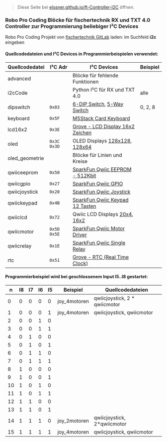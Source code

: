 > Diese Seite bei [elssner.github.io/ft-Controller-I2C](https://elssner.github.io/ft-Controller-I2C/) öffnen.

### Robo Pro Coding Blöcke für fischertechnik RX und TXT 4.0 Controller zur Programmierung beliebiger I²C Devices

Robo Pro Coding Projekt von [fischertechnik GitLab](https://git.fischertechnik-cloud.com/i2c) laden: im Suchfeld **i2c** eingeben

#### Quellcodedateien und I²C Devices in Programmierbeispielen verwendet:

Quellcodedatei|I²C Adr|I²C Devices|Beispiel
---|---|---|---
advanced||Blöcke für fehlende Funktionen
i2cCode||Python I²C für RX und TXT 4.0|alle
dipswitch|<code>0x03</code>|[6-DIP Switch](https://wiki.seeedstudio.com/Grove-6-Position_DIP_Switch), [5-Way Switch](https://wiki.seeedstudio.com/Grove-5-Way_Switch)|0, 2, 8
keyboard|<code>0x5F</code>|[M5Stack Card Keyboard](https://docs.m5stack.com/en/unit/cardkb_1.1)
lcd16x2|<code>0x3E</code>|[Grove - LCD Display 16x2 Zeichen](https://wiki.seeedstudio.com/Grove-16x2_LCD_Series)
oled|<code>0x3C 0x3D</code>|OLED Displays [128x128](https://wiki.seeedstudio.com/Grove-OLED-Display-1.12-SH1107_V3.0), [128x64](https://wiki.seeedstudio.com/Grove-OLED-Yellow&Blue-Display-0.96-SSD1315_V1.0)
oled_geometrie||Blöcke für Linien und Kreise
qwiiceeprom|<code>0x50</code>|[SparkFun Qwiic EEPROM - 512Kbit](https://www.sparkfun.com/products/18355)
qwiicgpio|<code>0x27</code>|[SparkFun Qwiic GPIO](https://www.sparkfun.com/products/17047)
qwiicjoystick|<code>0x20</code>|[SparkFun Qwiic Joystick](https://www.sparkfun.com/products/15168)
qwiickeypad|<code>0x4B</code>|[SparkFun Qwiic Keypad 12 Tasten](https://www.sparkfun.com/products/15290)
qwiiclcd|<code>0x72</code>|Qwiic LCD Displays [20x4](https://www.sparkfun.com/products/16398), [16x2](https://www.sparkfun.com/products/16396)
qwiicmotor|<code>0x5D 0x5E</code>|[SparkFun Qwiic Motor Driver](https://www.sparkfun.com/products/15451)
qwiicrelay|<code>0x1E</code>|[SparkFun Qwiic Single Relay](https://www.sparkfun.com/products/15093)
rtc|<code>0x51</code>|[Grove - RTC (Real Time Clock)](https://wiki.seeedstudio.com/Grove_High_Precision_RTC)

#### Programmierbeispiel wird bei geschlossenem Input I5..I8 gestartet:

n|I8|I7|I6|I5|Beispiel|Quellcodedateien
---|---|---|---|---|---|---
0|0|0|0|0|joy_4motoren|qwiicjoystick, 2 * qwiicmotor
1|0|0|0|1|joy_4motoren|qwiicjoystick, qwiicmotor
2|0|0|1|0||
3|0|0|1|1||
4|0|1|0|0||
5|0|1|0|1||
6|0|1|1|0||
7|0|1|1|1||
8|1|0|0|0||
9|1|0|0|1||
10|1|0|1|0||
11|1|0|1|1||
12|1|1|0|0||
13|1|1|0|1||
14|1|1|1|0|joy_2motoren|qwiicjoystick, 2*qwiicmotor
15|1|1|1|1|joy_4motoren|qwiicjoystick, qwiicmotor



